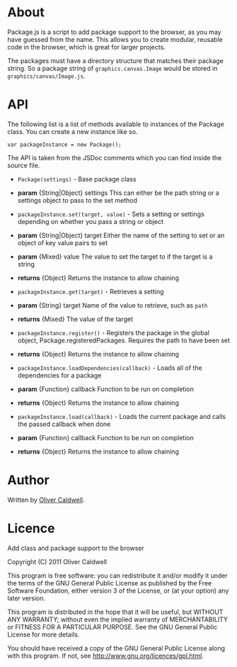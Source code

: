 # About

Package.js is a script to add package support to the browser, as you may have guessed from the name. This allows you to create modular, reusable code in the browser, which is great for larger projects.

The packages must have a directory structure that matches their package string. So a package string of `graphics.canvas.Image` would be stored in `graphics/canvas/Image.js`.

# API

The following list is a list of methods available to instances of the Package class. You can create a new instance like so.

    var packageInstance = new Package();

The API is taken from the JSDoc comments which you can find inside the source file.

 * `Package(settings)` - Base package class
  * **param** {String|Object} settings This can either be the path string or a settings object to pass to the set method

 * `packageInstance.set(target, value)` - Sets a setting or settings depending on whether you pass a string or object
  * **param** {String|Object} target Either the name of the setting to set or an object of key value pairs to set
  * **param** {Mixed} value The value to set the target to if the target is a string
  * **returns** {Object} Returns the instance to allow chaining

 * `packageInstance.get(target)` - Retrieves a setting
  * **param** {String} target Name of the value to retrieve, such as `path`
  * **returns** {Mixed} The value of the target

 * `packageInstance.register()` - Registers the package in the global object, Package.registeredPackages. Requires the path to have been set
  * **returns** {Object} Returns the instance to allow chaining

 * `packageInstance.loadDependencies(callback)` - Loads all of the dependencies for a package
  * **param** {Function} callback Function to be run on completion
  * **returns** {Object} Returns the instance to allow chaining

 * `packageInstance.load(callback)` - Loads the current package and calls the passed callback when done
  * **param** {Function} callback Function to be run on completion
  * **returns** {Object} Returns the instance to allow chaining

# Author

Written by [Oliver Caldwell](http://olivercaldwell.co.uk/).

# Licence

Add class and package support to the browser
	
Copyright (C) 2011 Oliver Caldwell

This program is free software: you can redistribute it and/or modify
it under the terms of the GNU General Public License as published by
the Free Software Foundation, either version 3 of the License, or
(at your option) any later version.

This program is distributed in the hope that it will be useful,
but WITHOUT ANY WARRANTY; without even the implied warranty of
MERCHANTABILITY or FITNESS FOR A PARTICULAR PURPOSE.  See the
GNU General Public License for more details.

You should have received a copy of the GNU General Public License
along with this program.  If not, see <http://www.gnu.org/licences/gpl.html>.